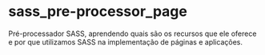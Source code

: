 # sass_pre-processor_page
 Pré-processador SASS, aprendendo quais são os recursos que ele oferece e por que utilizamos SASS na implementação de páginas e aplicações.
